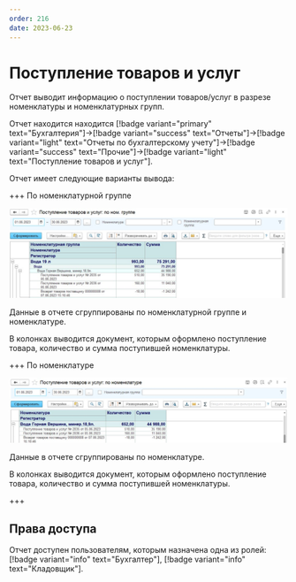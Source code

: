 ```yaml
---
order: 216
date: 2023-06-23
---
```

# Поступление товаров и услуг

Отчет выводит информацию о поступлении товаров/услуг в разрезе номенклатуры и номенклатурных групп.

Отчет находится находится [!badge variant="primary" text="Бухгалтерия"]->[!badge variant="success" text="Отчеты"]->[!badge variant="light" text="Отчеты по бухгалтерскому учету"]->[!badge variant="success" text="Прочие"]->[!badge variant="light" text="Поступление товаров и услуг"].

Отчет имеет следующие варианты вывода:

+++ По номенклатурной группе

![](/images/Отчет_послупление_товаров_ном_гр.jpg)

Данные в отчете сгруппированы по номенклатурной группе и номенклатуре.

В колонках выводится документ, которым оформлено поступление товара, количество и сумма поступившей номенклатуры.

+++ По номенклатуре

![](/images/Отчет_послупление_товаров_номенклатура.jpg)

Данные в отчете сгруппированы по номенклатуре.

В колонках выводится документ, которым оформлено поступление товара, количество и сумма поступившей номенклатуры.

+++

## Права доступа

Отчет доступен пользователям, которым назначена одна из ролей: [!badge variant="info" text="Бухгалтер"], [!badge variant="info" text="Кладовщик"].


